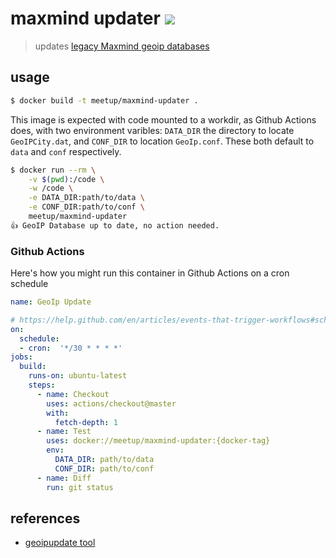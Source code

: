 # maxmind updater [![](https://github.com/meetup/maxmind-updater/workflows/Main/badge.svg)](https://github.com/meetup/maxmind-updater/actions)

> updates [legacy Maxmind geoip databases](https://dev.maxmind.com/geoip/legacy/downloadable/)

## usage

```sh
$ docker build -t meetup/maxmind-updater .
```

This image is expected with code mounted to a workdir, as Github Actions does, with
two environment varibles: `DATA_DIR` the directory to locate `GeoIPCity.dat`, and `CONF_DIR` to location `GeoIp.conf`. These both default to `data` and `conf` respectively.


```sh
$ docker run --rm \
	-v $(pwd):/code \
	-w /code \
	-e DATA_DIR:path/to/data \
	-e CONF_DIR:path/to/conf \
	meetup/maxmind-updater          
👍 GeoIP Database up to date, no action needed.
```

### Github Actions

Here's how you might run this container in Github Actions on a cron schedule

```yaml
name: GeoIp Update

# https://help.github.com/en/articles/events-that-trigger-workflows#scheduled-events
on:
  schedule:
  - cron:  '*/30 * * * *'
jobs:
  build:
    runs-on: ubuntu-latest
    steps:
      - name: Checkout
        uses: actions/checkout@master
        with:
          fetch-depth: 1
      - name: Test
        uses: docker://meetup/maxmind-updater:{docker-tag}
        env:
          DATA_DIR: path/to/data
          CONF_DIR: path/to/conf
      - name: Diff
        run: git status
```

## references

* [geoipupdate tool](https://github.com/maxmind/geoipupdate-legacy)